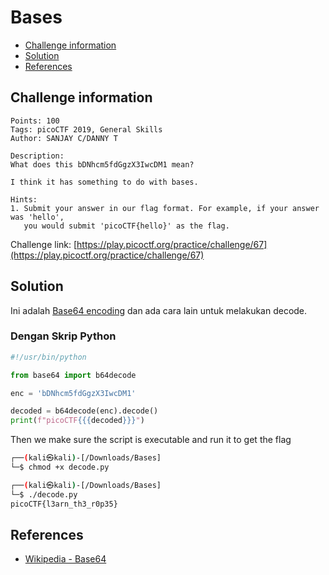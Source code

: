# Bases

- [Challenge information](#challenge-information)
- [Solution](#solution)
- [References](#references)

## Challenge information
```
Points: 100
Tags: picoCTF 2019, General Skills
Author: SANJAY C/DANNY T
 
Description:
What does this bDNhcm5fdGgzX3IwcDM1 mean? 

I think it has something to do with bases.

Hints:
1. Submit your answer in our flag format. For example, if your answer was 'hello', 
   you would submit 'picoCTF{hello}' as the flag.
```
Challenge link: [https://play.picoctf.org/practice/challenge/67](https://play.picoctf.org/practice/challenge/67)

## Solution

Ini adalah [Base64 encoding](https://en.wikipedia.org/wiki/Base64) dan ada cara lain untuk melakukan decode.

### Dengan Skrip Python

```python
#!/usr/bin/python

from base64 import b64decode

enc = 'bDNhcm5fdGgzX3IwcDM1'

decoded = b64decode(enc).decode()
print(f"picoCTF{{{decoded}}}")
```

Then we make sure the script is executable and run it to get the flag
```bash
┌──(kali㉿kali)-[/Downloads/Bases]
└─$ chmod +x decode.py     

┌──(kali㉿kali)-[/Downloads/Bases]
└─$ ./decode.py       
picoCTF{l3arn_th3_r0p35}
```

## References

- [Wikipedia - Base64](https://en.wikipedia.org/wiki/Base64)
